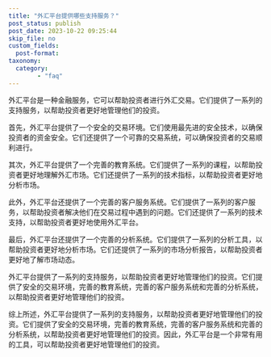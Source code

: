```yaml
---
title: "外汇平台提供哪些支持服务？"
post_status: publish
post_date: 2023-10-22 09:25:44
skip_file: no
custom_fields: 
  post-format: 
taxonomy:
  category:
        - "faq"
---
```


外汇平台是一种金融服务，它可以帮助投资者进行外汇交易。它们提供了一系列的支持服务，以帮助投资者更好地管理他们的投资。

首先，外汇平台提供了一个安全的交易环境。它们使用最先进的安全技术，以确保投资者的资金安全。它们还提供了一个可靠的交易系统，可以确保投资者的交易顺利进行。

其次，外汇平台提供了一个完善的教育系统。它们提供了一系列的课程，以帮助投资者更好地理解外汇市场。它们还提供了一系列的技术指标，以帮助投资者更好地分析市场。

此外，外汇平台还提供了一个完善的客户服务系统。它们提供了一系列的客户服务，以帮助投资者解决他们在交易过程中遇到的问题。它们还提供了一系列的技术支持，以帮助投资者更好地使用外汇平台。

最后，外汇平台还提供了一个完善的分析系统。它们提供了一系列的分析工具，以帮助投资者更好地分析市场。它们还提供了一系列的市场分析报告，以帮助投资者更好地了解市场动态。

外汇平台提供了一系列的支持服务，以帮助投资者更好地管理他们的投资。它们提供了安全的交易环境，完善的教育系统，完善的客户服务系统和完善的分析系统，以帮助投资者更好地管理他们的投资。

综上所述，外汇平台提供了一系列的支持服务，以帮助投资者更好地管理他们的投资。它们提供了安全的交易环境，完善的教育系统，完善的客户服务系统和完善的分析系统，以帮助投资者更好地管理他们的投资。因此，外汇平台是一个非常有用的工具，可以帮助投资者更好地管理他们的投资。
